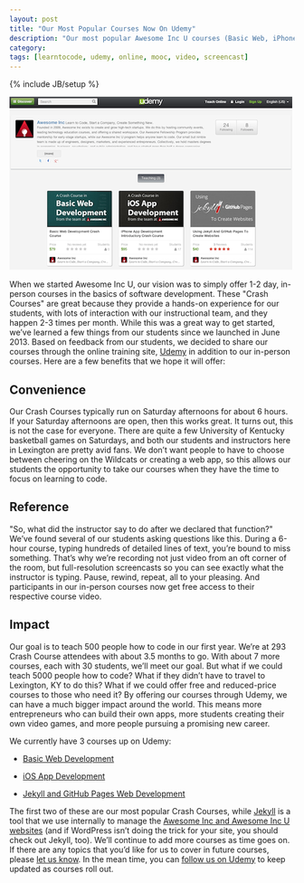 ```yaml
---
layout: post
title: "Our Most Popular Courses Now On Udemy"
description: "Our most popular Awesome Inc U courses (Basic Web, iPhone Apps) are now available via the online training site Udemy."
category: 
tags: [learntocode, udemy, online, mooc, video, screencast]
---
```

{% include JB/setup %}

![awesomeinc profile on Udemy](/images/awesomeinc-udemy-profile.png)

When we started Awesome Inc U, our vision was to simply offer 1-2 day, in-person courses in the basics of software development. These "Crash Courses" are great because they provide a hands-on experience for our students, with lots of interaction with our instructional team, and they happen 2-3 times per month. While this was a great way to get started, we’ve learned a few things from our students since we launched in June 2013. Based on feedback from our students, we decided to share our courses through the online training site, [Udemy](https://www.udemy.com/u/awesomeinc/) in addition to our in-person courses. Here are a few benefits that we hope it will offer:

## Convenience

Our Crash Courses typically run on Saturday afternoons for about 6 hours. If your Saturday afternoons are open, then this works great. It turns out, this is not the case for everyone. There are quite a few University of Kentucky basketball games on Saturdays, and both our students and instructors here in Lexington are pretty avid fans. We don’t want people to have to choose between cheering on the Wildcats or creating a web app, so this allows our students the opportunity to take our courses when they have the time to focus on learning to code.

## Reference

"So, what did the instructor say to do after we declared that function?" We’ve found several of our students asking questions like this. During a 6-hour course, typing hundreds of detailed lines of text, you’re bound to miss something. That’s why we’re recording not just video from an oft corner of the room, but full-resolution screencasts so you can see exactly what the instructor is typing. Pause, rewind, repeat, all to your pleasing. And participants in our in-person courses now get free access to their respective course video.

## Impact

Our goal is to teach 500 people how to code in our first year. We’re at 293 Crash Course attendees with about 3.5 months to go. With about 7 more courses, each with 30 students, we’ll meet our goal. But what if we could teach 5000 people how to code? What if they didn’t have to travel to Lexington, KY to do this? What if we could offer free and reduced-price courses to those who need it? By offering our courses through Udemy, we can have a much bigger impact around the world. This means more entrepreneurs who can build their own apps, more students creating their own video games, and more people pursuing a promising new career.

We currently have 3 courses up on Udemy:

* [Basic Web Development](https://www.udemy.com/basic-web-crash-course/?couponCode=aincwebsite)

* [iOS App Development](https://www.udemy.com/iphone-app-crash-course/?couponCode=aincwebsite)

* [Jekyll and GitHub Pages Web Development](https://www.udemy.com/jekyll-and-github-pages/?couponCode=aincwebsite)

The first two of these are our most popular Crash Courses, while [Jekyll](http://jekyllrb.com/) is a tool that we use internally to manage the [Awesome Inc and Awesome Inc U websites](http://github.com/ainc) (and if WordPress isn’t doing the trick for your site, you should check out Jekyll, too). We’ll continue to add more courses as time goes on. If there are any topics that you’d like for us to cover in future courses, please [let us know](https://www.facebook.com/awesomeincorporated). In the mean time, you can [follow us on Udemy](https://www.udemy.com/u/awesomeinc/) to keep updated as courses roll out.

